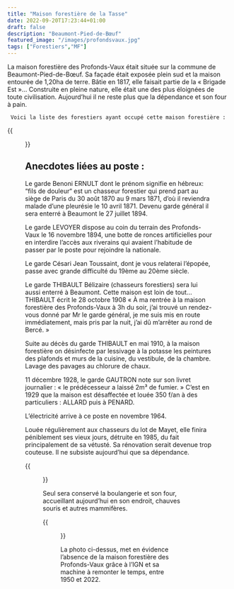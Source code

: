 ```yaml
---
title: "Maison forestière de la Tasse"
date: 2022-09-20T17:23:44+01:00
draft: false
description: "Beaumont-Pied-de-Bœuf"
featured_image: "/images/profondsvaux.jpg"
tags: ["Forestiers","MF"]
---
```



La maison forestière des Profonds-Vaux était située sur la commune de Beaumont-Pied-de-Bœuf.
Sa façade était exposée plein sud et la maison entourée de 1,20ha de terre.
Bâtie en 1817, elle faisait partie de la « Brigade Est »…
Construite en pleine nature, elle était une des plus éloignées de toute civilisation.
Aujourd’hui il ne reste plus que la dépendance et son four à pain.

     Voici la liste des forestiers ayant occupé cette maison forestière : 

{{<figure src="/images/articles/profonds-vaux.jpg" title="Forestiers des Profonds-Vaux">}}

 ## Anecdotes liées au poste :

Le garde Benoni ERNULT dont le prénom signifie en hébreux: 
  “fils de douleur“ est un chasseur forestier qui prend part
  au siège de Paris du 30 août 1870 au 9 mars 1871, 
  d’où il reviendra malade d’une pleurésie le 10 avril 1871.
  Devenu garde général il sera enterré à Beaumont le 27 juillet 1894.
  
Le garde LEVOYER dispose au coin du terrain des Profonds-Vaux 
  le 16 novembre 1894, une botte de ronces artificielles pour
  en interdire l’accès aux riverains qui avaient l’habitude
  de passer par le poste pour rejoindre la nationale.
  
Le garde Césari Jean Toussaint, dont je vous relaterai l’épopée,
  passe avec grande difficulté du 19ème au 20ème  siècle.
  
Le garde THIBAULT Bélizaire (chasseurs forestiers) 
  sera lui aussi enterré à Beaumont. 
  Cette maison est loin de tout… THIBAULT écrit le 28 octobre 1908
     « À ma rentrée à la maison forestière des Profonds-Vaux à 3h du soir, 
     j’ai trouvé un rendez-vous donné par Mr le garde général, 
     je me suis mis en route immédiatement, mais pris par la nuit,
     j’ai dû m’arrêter au rond de Bercé. »
  
Suite au décès du garde THIBAULT en mai 1910, 
  à la maison forestière on désinfecte par lessivage à la potasse 
  les peintures des plafonds et murs de la cuisine, du vestibule, de la chambre.
  Lavage des pavages au chlorure de chaux. 
  
11 décembre 1928, le garde GAUTRON note sur son livret journalier :
  « le prédécesseur a laissé 2m³ de fumier. »
  C’est en 1929 que la maison est désaffectée et
  louée 350 f/an à des particuliers : ALLARD puis à PENARD. 
  
L’électricité arrive à ce poste en novembre 1964.
  
Louée régulièrement aux chasseurs du lot de Mayet,
  elle finira péniblement ses vieux jours, détruite en 1985,
  du fait principalement de sa vétusté.
  Sa rénovation serait devenue trop couteuse.
  Il ne subsiste aujourd’hui que sa dépendance. 
  
{{<figure src="/images/articles/cabane2009.jpg" title="La boulangerie des Profonds-Vaux">}}

Seul sera conservé la boulangerie et son four, 
  accueillant aujourd’hui en son endroit, chauves souris et autres mammifères.

{{<figure src="/images/articles/profondsvaux.jpg" title="comparatif des années 1950-2020">}}

La photo ci-dessus, met en évidence l’absence de la maison forestière des Profonds-Vaux
  grâce à l’IGN et sa machine à remonter le temps, entre 1950 et 2022.
